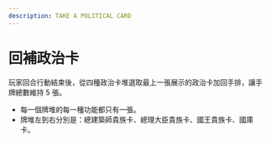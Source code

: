 ```yaml
---
description: TAKE A POLITICAL CARD
---
```


# 回補政治卡

玩家回合行動結束後，從四種政治卡堆選取最上一張展示的政治卡加回手排，讓手牌總數維持 5 張。

* 每一個牌堆的每一種功能都只有一張。
* 牌堆左到右分別是：總建築師貴族卡、總理大臣貴族卡、國王貴族卡、國庫卡。
